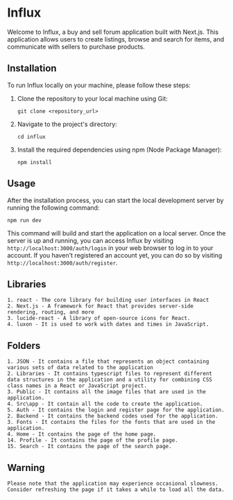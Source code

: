# Influx

Welcome to Influx, a buy and sell forum application built with Next.js. This application allows users to create listings, browse and search for items, and communicate with sellers to purchase products.

## Installation

To run Influx locally on your machine, please follow these steps:

1. Clone the repository to your local machine using Git:

   ```
   git clone <repository_url>
   ```

2. Navigate to the project's directory:

   ```
   cd influx
   ```

3. Install the required dependencies using npm (Node Package Manager):

   ```
   npm install
   ```

## Usage

After the installation process, you can start the local development server by running the following command:

```
npm run dev
```

This command will build and start the application on a local server. Once the server is up and running, you can access Influx by visiting `http://localhost:3000/auth/login` in your web browser to log in to your account. If you haven't registered an account yet, you can do so by visiting `http://localhost:3000/auth/register`. 

## Libraries
```
1. react - The core library for building user interfaces in React
2. Next.js - A framework for React that provides server-side rendering, routing, and more
3. lucide-react - A library of open-source icons for React.
4. luxon - It is used to work with dates and times in JavaScript. 
```

## Folders
```
1. JSON - It contains a file that represents an object containing various sets of data related to the application 
2. Libraries - It contains typescript files to represent different data structures in the application and a utility for combining CSS class names in a React or JavaScript project.
3. Public - It contains all the image files that are used in the application.
4. Src\app - It contain all the code to create the application.
5. Auth - It contains the login and register page for the application.
2. Backend - It contains the backend codes used for the application.
3. Fonts - It contains the files for the fonts that are used in the application.
4. Home - It contains the page of the home page.
14. Profile - It contains the page of the profile page.
15. Search - It contains the page of the search page.
```

## Warning
```
Please note that the application may experience occasional slowness. 
Consider refreshing the page if it takes a while to load all the data.
```